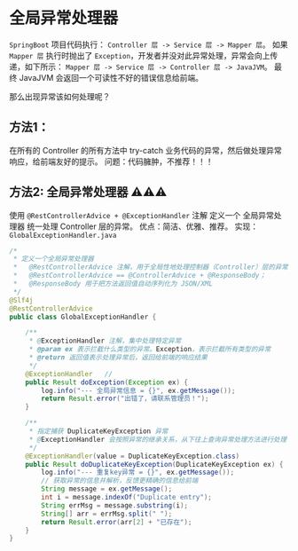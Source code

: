 # 全局异常处理器

`SpringBoot` 项目代码执行： `Controller 层 -> Service 层 -> Mapper 层`。
如果 `Mapper 层` 执行时抛出了 `Exception`，开发者并没对此异常处理，异常会向上传递，如下所示：
`Mapper 层 -> Service 层 -> Controller 层 -> JavaJVM`。
最终 JavaJVM 会返回一个可读性不好的错误信息给前端。

那么出现异常该如何处理呢？

## 方法1：
在所有的 Controller 的所有方法中 try-catch 业务代码的异常，然后做处理异常响应，给前端友好的提示。
问题：代码臃肿，不推荐！！！

## 方法2: 全局异常处理器 ⚠️⚠️⚠️
使用 `@RestControllerAdvice + @ExceptionHandler` 注解 定义一个 全局异常处理器 统一处理 Controller 层的异常。
优点：简洁、优雅、推荐。
实现：`GlobalExceptionHandler.java`

```java
/*
 * 定义一个全局异常处理器
 *   @RestControllerAdvice 注解，用于全局性地处理控制器（Controller）层的异常；
 *   @RestControllerAdvice == @ControllerAdvice + @ResponseBody；
 *   @ResponseBody 用于把方法返回值自动序列化为 JSON/XML
 */
@Slf4j
@RestControllerAdvice
public class GlobalExceptionHandler {

    /**
     * @ExceptionHandler 注解，集中处理特定异常
     * @param ex 表示拦截什么类型的异常。Exception，表示拦截所有类型的异常
     * @return 返回值表示处理异常后，返回给前端的响应结果
     */
    @ExceptionHandler   //
    public Result doException(Exception ex) {
        log.info("--- 全局异常信息 = {}", ex.getMessage());
        return Result.error("出错了，请联系管理员！");
    }

    /**
     * 指定捕获 DuplicateKeyException 异常
     * @ExceptionHandler 会按照异常的继承关系，从下往上查询异常处理方法进行处理
     */
    @ExceptionHandler(value = DuplicateKeyException.class)
    public Result doDuplicateKeyException(DuplicateKeyException ex) {
        log.info("--- 重复key异常 = {}", ex.getMessage());
        // 获取异常的信息并解析，反馈更精确的信息给前端
        String message = ex.getMessage();
        int i = message.indexOf("Duplicate entry");
        String errMsg = message.substring(i);
        String[] arr = errMsg.split(" ");
        return Result.error(arr[2] + "已存在");
    }
}
```
